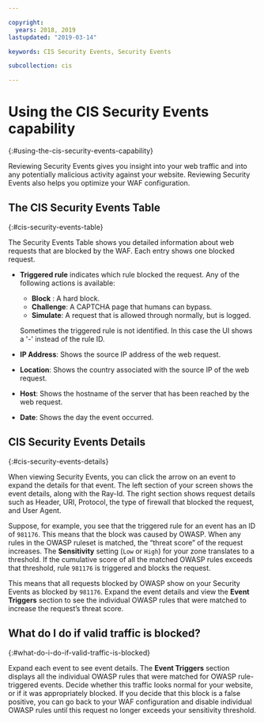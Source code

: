 ```yaml
---

copyright:
  years: 2018, 2019
lastupdated: "2019-03-14"

keywords: CIS Security Events, Security Events

subcollection: cis

---
```


# Using the CIS Security Events capability
{:#using-the-cis-security-events-capability}

Reviewing Security Events gives you insight into your web traffic and into any potentially malicious activity against your website. Reviewing Security Events also helps you optimize your WAF configuration.

## The CIS Security Events Table
{:#cis-security-events-table}

The Security Events Table shows you detailed information about web requests that are blocked by the WAF. Each entry shows one blocked request. 
* **Triggered rule** indicates which rule blocked the request. Any of the following actions is available:
  * **Block** : A hard block.
  * **Challenge**: A CAPTCHA page that humans can bypass.
  * **Simulate**: A request that is allowed through normally, but is logged.

  Sometimes the triggered rule is not identified. In this case the UI shows a '-' instead of the rule ID.
* **IP Address**: Shows the source IP address of the web request.
* **Location**: Shows the country associated with the source IP of the web request.
* **Host**: Shows the hostname of the server that has been reached by the web request.
* **Date**: Shows the day the event occurred.
 

## CIS Security Events Details
{:#cis-security-events-details}

When viewing Security Events, you can click the arrow on an event to expand the details for that event.
The left section of your screen shows the event details, along with the Ray-Id. The right section shows request details such as Header, URI, Protocol, the type of firewall that blocked the request, and User Agent.

Suppose, for example, you see that the triggered rule for an event has an ID of `981176`. This means that the block was caused by OWASP. When any rules in the OWASP ruleset is matched, the “threat score” of the request increases. The **Sensitivity** setting (`Low` or `High`) for your zone translates to a threshold. If the cumulative score of all the matched OWASP rules exceeds that threshold, rule `981176` is triggered and blocks the request.

This means that all requests blocked by OWASP show on your Security Events as blocked by `981176`. Expand the event details and view the **Event Triggers** section to see the individual OWASP rules that were matched to increase the request’s threat score.

## What do I do if valid traffic is blocked?
{:#what-do-i-do-if-valid-traffic-is-blocked}

Expand each event to see event details. The **Event Triggers** section displays all the individual OWASP rules that were matched for OWASP rule-triggered events. Decide whether this traffic looks normal for your website, or if it was appropriately blocked. If you decide that this block is a false positive, you can go back to your WAF configuration and disable individual OWASP rules until this request no longer exceeds your sensitivity threshold.
